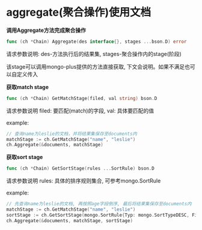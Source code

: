 # aggregate(聚合操作)使用文档

**调用Aggregate方法完成聚合操作**

```go
func (ch *Chain) Aggregate(des interface{}, stages ...bson.D) error
```

请求参数说明: des-方法执行后的结果集, stages-聚合操作内的stage(阶段)

该stage可以调用mongo-plus提供的方法直接获取, 下文会说明。如果不满足也可以自定义传入

**获取match stage**

```go
func (ch *Chain) GetMatchStage(filed, val string) bson.D
```

请求参数说明 filed: 要匹配(match)的字段, val: 具体要匹配的值

example:

```go
// 查询name为leslie的文档，并将结果集保存至documents内
matchStage := ch.GetMatchStage("name", "leslie")
ch.Aggregate(&documents, matchStage)
```

**获取sort stage**

```go
func (ch *Chain) GetSortStage(rules ...SortRule) bson.D
```

请求参数说明 rules: 具体的排序规则集合, 可参考mongo.SortRule

example:

```go
// 先查询name为leslie的文档, 再按照age字段倒序, 最后将结果集保存至documents内
matchStage := ch.GetMatchStage("name", "leslie")
sortStage := ch.GetSortStage(mongo.SortRule{Typ: mongo.SortTypeDESC, Field: "age"})
ch.Aggregate(&documents, matchStage, sortStage)
```

